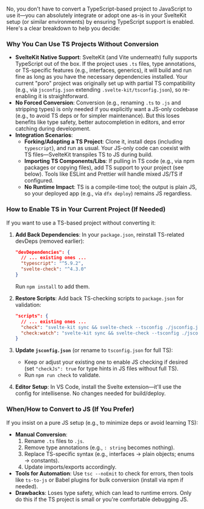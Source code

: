 No, you don't have to convert a TypeScript-based project to JavaScript to use it—you can absolutely integrate or adopt one as-is in your SvelteKit setup (or similar environments) by ensuring TypeScript support is enabled. Here's a clear breakdown to help you decide:

### Why You Can Use TS Projects Without Conversion
- **SvelteKit Native Support**: SvelteKit (and Vite underneath) fully supports TypeScript out of the box. If the project uses `.ts` files, type annotations, or TS-specific features (e.g., interfaces, generics), it will build and run fine as long as you have the necessary dependencies installed. Your current "poro" project was originally set up with partial TS compatibility (e.g., via `jsconfig.json` extending `.svelte-kit/tsconfig.json`), so re-enabling it is straightforward.
- **No Forced Conversion**: Conversion (e.g., renaming `.ts` to `.js` and stripping types) is only needed if you explicitly want a JS-only codebase (e.g., to avoid TS deps or for simpler maintenance). But this loses benefits like type safety, better autocompletion in editors, and error catching during development.
- **Integration Scenarios**:
  - **Forking/Adopting a TS Project**: Clone it, install deps (including `typescript`), and run as usual. Your JS-only code can coexist with TS files—SvelteKit transpiles TS to JS during build.
  - **Importing TS Components/Libs**: If pulling in TS code (e.g., via npm packages or copying files), add TS support to your project (see below). Tools like ESLint and Prettier will handle mixed JS/TS if configured.
  - **No Runtime Impact**: TS is a compile-time tool; the output is plain JS, so your deployed app (e.g., via `dfx deploy`) remains JS regardless.

### How to Enable TS in Your Current Project (If Needed)
If you want to use a TS-based project without converting it:
1. **Add Back Dependencies**: In your `package.json`, reinstall TS-related devDeps (removed earlier):
   ```json
   "devDependencies": {
     // ... existing ones ...
     "typescript": "^5.9.2",
     "svelte-check": "^4.3.0"
   }
   ```
   Run `npm install` to add them.

2. **Restore Scripts**: Add back TS-checking scripts to `package.json` for validation:
   ```json
   "scripts": {
     // ... existing ones ...
     "check": "svelte-kit sync && svelte-check --tsconfig ./jsconfig.json",
     "check:watch": "svelte-kit sync && svelte-check --tsconfig ./jsconfig.json --watch"
   }
   ```

3. **Update `jsconfig.json`** (or rename to `tsconfig.json` for full TS):
   - Keep or adjust your existing one to enable JS checking if desired (set `"checkJs": true` for type hints in JS files without full TS).
   - Run `npm run check` to validate.

4. **Editor Setup**: In VS Code, install the Svelte extension—it'll use the config for intellisense. No changes needed for build/deploy.

### When/How to Convert to JS (If You Prefer)
If you insist on a pure JS setup (e.g., to minimize deps or avoid learning TS):
- **Manual Conversion**:
  1. Rename `.ts` files to `.js`.
  2. Remove type annotations (e.g., `: string` becomes nothing).
  3. Replace TS-specific syntax (e.g., interfaces → plain objects; enums → constants).
  4. Update imports/exports accordingly.
- **Tools for Automation**: Use `tsc --noEmit` to check for errors, then tools like `ts-to-js` or Babel plugins for bulk conversion (install via npm if needed).
- **Drawbacks**: Loses type safety, which can lead to runtime errors. Only do this if the TS project is small or you're comfortable debugging JS.
